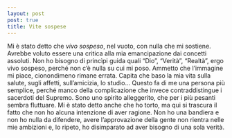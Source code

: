 ```yaml
---
layout: post
post: true
title: Vite sospese
---
```

Mi è stato detto che *vivo sospeso*, nel vuoto, con nulla che mi sostiene. Avrebbe voluto essere una critica alla mia emancipazione dai concetti assoluti. Non ho bisogno di princìpi guida quali “Dio”, “Verità”, “Realtà”, ergo vivo sospeso, perché non c’è nulla su cui mi poso. Ammetto che l’immagine mi piace, cionondimeno rimane errata. Capita che baso la mia vita sulla salute, sugli affetti, sull’amicizia, lo studio... Questo fa di me una persona più semplice, perché manco della complicazione che invece contraddistingue i sacerdoti del Supremo. Sono uno spirito alleggerito, che per i più pesanti sembra fluttuare.
Mi è stato detto anche che ho torto, ma qui si trascura il fatto che non ho alcuna intenzione di aver ragione. Non ho una bandiera e non ho nulla da difendere, avere l’approvazione della gente non rientra nelle mie ambizioni e, lo ripeto, ho disimparato ad aver bisogno di una sola verità.
